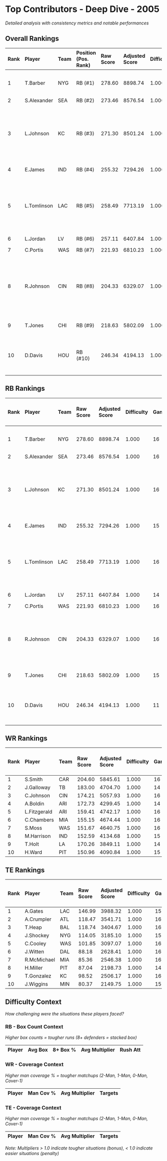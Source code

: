 # Top Contributors - Deep Dive - 2005

*Detailed analysis with consistency metrics and notable performances*

## Overall Rankings

| Rank | Player      | Team | Position (Pos. Rank) | Raw Score | Adjusted Score | Difficulty | Games | Avg/Game | Typical | Consistency | Floor | Ceiling | Peak   | Trend      | Notable Games                                  |
| :----| :-----------| :----| :--------------------| :---------| :--------------| :----------| :-----| :--------| :-------| :-----------| :-----| :-------| :------| :----------| :----------------------------------------------|
| 1    | T.Barber    | NYG  | RB (#1)              | 278.60    | 8898.74        | 1.000      | 16    | 556.17   | 523.43  | 8/1/7       | 449.0 | 612.1   | 936.36 | Increasing | Wk 15 (vs KC), Wk 14 (vs PHI)                  |
| 2    | S.Alexander | SEA  | RB (#2)              | 273.46    | 8576.54        | 1.000      | 16    | 536.03   | 573.92  | 8/2/6       | 375.9 | 651.3   | 711.65 | Stable     |                                                |
| 3    | L.Johnson   | KC   | RB (#3)              | 271.30    | 8501.24        | 1.000      | 16    | 531.33   | 510.05  | 8/1/7       | 261.0 | 818.3   | 931.88 | Increasing | Wk 13 (vs DEN), Wk 16 (vs LAC), Wk 14 (vs DAL) |
| 4    | E.James     | IND  | RB (#4)              | 255.32    | 7294.26        | 1.000      | 15    | 486.28   | 490.04  | 7/5/3       | 427.3 | 523.9   | 738.93 | Stable     | Wk 6 (vs LA)                                   |
| 5    | L.Tomlinson | LAC  | RB (#5)              | 258.49    | 7713.19        | 1.000      | 16    | 482.07   | 400.43  | 8/1/7       | 313.8 | 623.8   | 854.57 | Decreasing | Wk 12 (vs WAS), Wk 9 (vs NYJ), Wk 3 (vs NYG)   |
| 6    | L.Jordan    | LV   | RB (#6)              | 257.11    | 6407.84        | 1.000      | 14    | 457.70   | 459.96  | 5/3/6       | 363.3 | 550.6   | 633.44 | Decreasing |                                                |
| 7    | C.Portis    | WAS  | RB (#7)              | 221.93    | 6810.23        | 1.000      | 16    | 425.64   | 454.27  | 8/2/6       | 332.1 | 519.5   | 692.02 | Increasing | Wk 10 (vs TB)                                  |
| 8    | R.Johnson   | CIN  | RB (#8)              | 204.33    | 6329.07        | 1.000      | 16    | 395.57   | 369.31  | 8/2/6       | 266.1 | 494.4   | 707.61 | Increasing | Wk 13 (vs PIT), Wk 14 (vs CLE), Wk 9 (vs BAL)  |
| 9    | T.Jones     | CHI  | RB (#9)              | 218.63    | 5802.09        | 1.000      | 15    | 386.81   | 382.31  | 6/2/7       | 339.8 | 470.4   | 684.78 | Decreasing | Wk 1 (vs WAS)                                  |
| 10   | D.Davis     | HOU  | RB (#10)             | 246.34    | 4194.13        | 1.000      | 11    | 381.28   | 354.95  | 3/1/7       | 318.8 | 441.9   | 719.53 | Increasing | Wk 14 (vs TEN), Wk 13 (vs BAL)                 |

## RB Rankings

| Rank | Player      | Team | Raw Score | Adjusted Score | Difficulty | Games | Avg/Game | Typical | Consistency | Floor | Ceiling | Peak   | Trend      | Notable Games (>150% Typical)                  |
| :----| :-----------| :----| :---------| :--------------| :----------| :-----| :--------| :-------| :-----------| :-----| :-------| :------| :----------| :----------------------------------------------|
| 1    | T.Barber    | NYG  | 278.60    | 8898.74        | 1.000      | 16    | 556.17   | 523.43  | 8/1/7       | 449.0 | 612.1   | 936.36 | Increasing | Wk 15 (vs KC), Wk 14 (vs PHI)                  |
| 2    | S.Alexander | SEA  | 273.46    | 8576.54        | 1.000      | 16    | 536.03   | 573.92  | 8/2/6       | 375.9 | 651.3   | 711.65 | Stable     |                                                |
| 3    | L.Johnson   | KC   | 271.30    | 8501.24        | 1.000      | 16    | 531.33   | 510.05  | 8/1/7       | 261.0 | 818.3   | 931.88 | Increasing | Wk 13 (vs DEN), Wk 16 (vs LAC), Wk 14 (vs DAL) |
| 4    | E.James     | IND  | 255.32    | 7294.26        | 1.000      | 15    | 486.28   | 490.04  | 7/5/3       | 427.3 | 523.9   | 738.93 | Stable     | Wk 6 (vs LA)                                   |
| 5    | L.Tomlinson | LAC  | 258.49    | 7713.19        | 1.000      | 16    | 482.07   | 400.43  | 8/1/7       | 313.8 | 623.8   | 854.57 | Decreasing | Wk 12 (vs WAS), Wk 9 (vs NYJ), Wk 3 (vs NYG)   |
| 6    | L.Jordan    | LV   | 257.11    | 6407.84        | 1.000      | 14    | 457.70   | 459.96  | 5/3/6       | 363.3 | 550.6   | 633.44 | Decreasing |                                                |
| 7    | C.Portis    | WAS  | 221.93    | 6810.23        | 1.000      | 16    | 425.64   | 454.27  | 8/2/6       | 332.1 | 519.5   | 692.02 | Increasing | Wk 10 (vs TB)                                  |
| 8    | R.Johnson   | CIN  | 204.33    | 6329.07        | 1.000      | 16    | 395.57   | 369.31  | 8/2/6       | 266.1 | 494.4   | 707.61 | Increasing | Wk 13 (vs PIT), Wk 14 (vs CLE), Wk 9 (vs BAL)  |
| 9    | T.Jones     | CHI  | 218.63    | 5802.09        | 1.000      | 15    | 386.81   | 382.31  | 6/2/7       | 339.8 | 470.4   | 684.78 | Decreasing | Wk 1 (vs WAS)                                  |
| 10   | D.Davis     | HOU  | 246.34    | 4194.13        | 1.000      | 11    | 381.28   | 354.95  | 3/1/7       | 318.8 | 441.9   | 719.53 | Increasing | Wk 14 (vs TEN), Wk 13 (vs BAL)                 |

## WR Rankings

| Rank | Player       | Team | Raw Score | Adjusted Score | Difficulty | Games | Avg/Game | Typical | Consistency | Floor | Ceiling | Peak   | Trend      | Notable Games (>150% Typical) |
| :----| :------------| :----| :---------| :--------------| :----------| :-----| :--------| :-------| :-----------| :-----| :-------| :------| :----------| :-----------------------------|
| 1    | S.Smith      | CAR  | 204.60    | 5845.61        | 1.000      | 16    | 365.35   | 436.62  | 7/3/6       | 180.6 | 503.5   | 694.49 | Decreasing |                               |
| 2    | J.Galloway   | TB   | 183.00    | 4704.70        | 1.000      | 14    | 336.05   | 342.85  | 7/0/7       | 283.1 | 413.0   | 567.40 | Increasing |                               |
| 3    | C.Johnson    | CIN  | 174.21    | 5057.93        | 1.000      | 16    | 316.12   | 324.69  | 8/3/5       | 225.6 | 399.9   | 545.58 | Increasing |                               |
| 4    | A.Boldin     | ARI  | 172.73    | 4299.45        | 1.000      | 14    | 307.10   | 325.30  | 6/2/6       | 241.0 | 392.6   | 473.87 | Increasing |                               |
| 5    | L.Fitzgerald | ARI  | 159.41    | 4742.17        | 1.000      | 16    | 296.39   | 303.21  | 8/3/5       | 264.4 | 360.0   | 436.80 | Stable     |                               |
| 6    | C.Chambers   | MIA  | 155.15    | 4674.44        | 1.000      | 16    | 292.15   | 268.98  | 8/3/5       | 205.9 | 372.4   | 661.22 | Increasing |                               |
| 7    | S.Moss       | WAS  | 151.67    | 4640.75        | 1.000      | 16    | 290.05   | 254.74  | 8/2/6       | 224.1 | 304.4   | 587.60 | Decreasing |                               |
| 8    | M.Harrison   | IND  | 152.59    | 4134.68        | 1.000      | 15    | 275.65   | 281.85  | 7/1/7       | 171.9 | 374.1   | 511.26 | Increasing |                               |
| 9    | T.Holt       | LA   | 170.26    | 3849.11        | 1.000      | 14    | 274.94   | 246.33  | 7/0/7       | 179.7 | 369.4   | 484.37 | Increasing |                               |
| 10   | H.Ward       | PIT  | 150.96    | 4090.84        | 1.000      | 15    | 272.72   | 233.35  | 7/1/7       | 190.9 | 399.4   | 561.33 | Stable     |                               |

## TE Rankings

| Rank | Player      | Team | Raw Score | Adjusted Score | Difficulty | Games | Avg/Game | Typical | Consistency | Floor | Ceiling | Peak   | Trend      | Notable Games (>150% Typical) |
| :----| :-----------| :----| :---------| :--------------| :----------| :-----| :--------| :-------| :-----------| :-----| :-------| :------| :----------| :-----------------------------|
| 1    | A.Gates     | LAC  | 146.99    | 3988.32        | 1.000      | 15    | 265.89   | 262.18  | 7/2/6       | 195.0 | 336.8   | 492.43 | Decreasing |                               |
| 2    | A.Crumpler  | ATL  | 118.47    | 3541.71        | 1.000      | 16    | 221.36   | 214.75  | 8/3/5       | 159.2 | 253.1   | 449.54 | Decreasing |                               |
| 3    | T.Heap      | BAL  | 118.74    | 3404.67        | 1.000      | 16    | 212.79   | 173.25  | 8/1/7       | 137.8 | 226.0   | 547.97 | Increasing |                               |
| 4    | J.Shockey   | NYG  | 114.05    | 3185.10        | 1.000      | 15    | 212.34   | 209.45  | 7/3/5       | 112.7 | 239.2   | 422.07 | Decreasing |                               |
| 5    | C.Cooley    | WAS  | 101.85    | 3097.07        | 1.000      | 16    | 193.57   | 212.59  | 8/2/6       | 87.1  | 251.4   | 455.64 | Increasing |                               |
| 6    | J.Witten    | DAL  | 88.18     | 2628.41        | 1.000      | 16    | 164.28   | 166.20  | 8/0/8       | 89.5  | 206.8   | 353.41 | Stable     |                               |
| 7    | R.McMichael | MIA  | 85.36     | 2546.38        | 1.000      | 16    | 159.15   | 150.10  | 8/1/7       | 97.6  | 197.0   | 395.56 | Stable     |                               |
| 8    | H.Miller    | PIT  | 87.04     | 2198.73        | 1.000      | 14    | 157.05   | 130.23  | 7/0/7       | 55.5  | 193.8   | 370.68 | Decreasing |                               |
| 9    | T.Gonzalez  | KC   | 98.52     | 2506.17        | 1.000      | 16    | 156.64   | 134.51  | 3/3/10      | 128.5 | 191.7   | 290.38 | Stable     |                               |
| 10   | J.Wiggins   | MIN  | 80.37     | 2149.75        | 1.000      | 15    | 143.32   | 113.89  | 7/1/7       | 72.9  | 201.9   | 315.18 | Stable     |                               |

## Difficulty Context

*How challenging were the situations these players faced?*

### RB - Box Count Context

*Higher box counts = tougher runs (8+ defenders = stacked box)*

| Player | Avg Box | 8+ Box % | Avg Multiplier | Rush Att |
| :------| :-------| :--------| :--------------| :--------|

### WR - Coverage Context

*Higher man coverage % = tougher matchups (2-Man, 1-Man, 0-Man, Cover-1)*

| Player | Man Cov % | Avg Multiplier | Targets |
| :------| :---------| :--------------| :-------|

### TE - Coverage Context

*Higher man coverage % = tougher matchups (2-Man, 1-Man, 0-Man, Cover-1)*

| Player | Man Cov % | Avg Multiplier | Targets |
| :------| :---------| :--------------| :-------|

*Note: Multipliers > 1.0 indicate tougher situations (bonus), < 1.0 indicate easier situations (penalty)*

